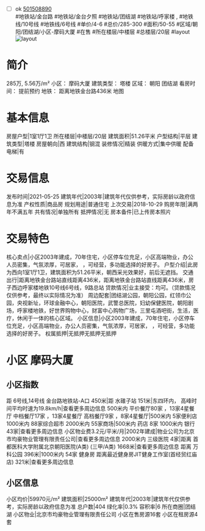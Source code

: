 - [ ] ok [501508890](https://bj.5i5j.com/ershoufang/501508890.html)  
 #地铁站/金台路 #地铁站/金台夕照 #地铁站/团结湖 #地铁站/呼家楼 ,  #地铁线/10号线 #地铁线/6号线
#单价/4-6 #总价/285-300 #面积/50-55   #区域/朝阳/团结湖/小区-摩码大厦 #在售 #所在楼层/中楼层 #总楼层/20层 #layout 
![layout](http://image2a.5i5j.com/bdir/layout/f09315db2cc24ce88f669ad125420177.JPG_P5.jpg) 
# 简介 
 285万,  5.56万/m² 
小区： 摩码大厦
建筑类型： 塔楼
区域： 朝阳 团结湖
看房时间： 提前预约
地铁： 距离地铁金台路436米 地图
# 基本信息 
 房屋户型|1室1厅1卫
所在楼层|中楼层/20层
建筑面积|51.26平米
户型结构|平层
建筑类型|塔楼
房屋朝向|西
建筑结构|钢混
装修情况|精装
供暖方式|集中供暖
配备电梯|有
# 交易信息 
 发布时间|2021-05-25
建筑年代|2003年|建筑年代仅供参考，实际房龄以政府信息为准
产权性质|商品房
规划用途|普通住宅
上次交易|2018-10-29
购房年限|满两年不满五年
共有情况|单独所有
抵押情况|无
房本备件|已上传房本照片
# 交易特色 
 核心卖点|小区2003年建成，70年住宅，小区停车位充足，小区高端物业，办公人员密集，气氛浓厚，可居家，   ，可经营，多功能选择的好房子。
户型介绍|此房为西向1室1厅1卫，建筑面积为51.26平米，朝西采光效果好，前后无遮挡。
交通出行|距离地铁金台路站直线距离436米，距离地铁金台路站直线距离436米，房子西边呼家楼地铁10号线6号线，9路总站
贷款情况|业主接受：均可。（贷款情况仅供参考，最终以实际情况为准）
周边配套|团结湖公园，朝阳公园，红领巾公园，央视新址，环球金融中心，朝阳医院，武警总医院，妇幼保健医院，朝阳剧场，呼家楼地铁，好世界购物中心，财富中心购物广场，三里屯酒吧街，生活，医疗，休闲于一体的核心区域。
小区信息|小区2003年建成，70年住宅，小区停车位充足，小区高端物业，办公人员密集，气氛浓厚，可居家，   ，可经营，多功能选择的好房子。
权属抵押|无抵押无抵押无抵押
# 小区 摩码大厦
## 小区指数 
 距 6号线,14号线 金台路地铁站-A口 450米|距 水碓子站 151米|东四环内， 高峰时间平均时速为19.8km/h|查看更多周边信息
500米内 平价餐厅80家 ，13家4星餐厅
中档餐厅17家 ，13家4星餐厅
高档餐厅9家 ，8家4星餐厅|500米内 5家便利店
1000米内 88家综合超市
2000米内 55家商场|500米内 药店 8家
1000米内 银行 43家|查看更多周边信息
小区物业费3.2元/平米/月|2002年建成|物业公司为北京市均豪物业管理有限责任公司|查看更多周边信息
2000米内 三级医院 4家|距离 首都医科大学附属北京朝阳医院(A类) (三甲/A类) 1668米|查看更多周边信息
距离 万科公园 396米|1000米内 54家 健身房
距离最近健身房JIT健身工作室(首经贸红庙店) 321米|查看更多周边信息
## 小区信息 
 小区均价|59970元/m²
建筑面积|25000m²
建筑年代|2003年|建筑年代仅供参考，实际房龄以政府信息为准
总户数|404
绿化率|0.3%
容积率|6
所在商圈|团结湖
小区物业|北京市均豪物业管理有限责任公司
小区在售房源16套
小区在租房源4套
